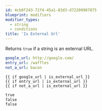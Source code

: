 ```yaml
---
id: 4cb0f243-72f4-45a1-83d3-d72209907875
blueprint: modifiers
modifier_types:
  - string
  - conditions
title: 'Is External Url'
---
```

Returns `true` if a string is an external URL.

```yaml
google_url: http://google.com/
entry_url: /waffles
not_a_url: bacon
```

```
{{ if google_url | is_external_url }}
{{ if entry_url | is_external_url }}
{{ if not_a_url | is_external_url }}
```

```html
true
false
false
```